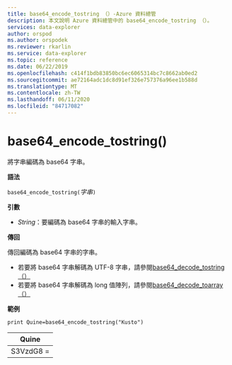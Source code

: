 ```yaml
---
title: base64_encode_tostring （）-Azure 資料總管
description: 本文說明 Azure 資料總管中的 base64_encode_tostring （）。
services: data-explorer
author: orspod
ms.author: orspodek
ms.reviewer: rkarlin
ms.service: data-explorer
ms.topic: reference
ms.date: 06/22/2019
ms.openlocfilehash: c414f1bdb83850bc6ec6065314bc7c8662ab0ed2
ms.sourcegitcommit: ae72164adc1dc8d91ef326e757376a96ee1b588d
ms.translationtype: MT
ms.contentlocale: zh-TW
ms.lasthandoff: 06/11/2020
ms.locfileid: "84717082"
---
```

# <a name="base64_encode_tostring"></a>base64_encode_tostring()

將字串編碼為 base64 字串。

**語法**

`base64_encode_tostring(`*字串*`)`

**引數**

* *String*：要編碼為 base64 字串的輸入字串。

**傳回**

傳回編碼為 base64 字串的字串。

* 若要將 base64 字串解碼為 UTF-8 字串，請參閱[base64_decode_tostring （）](base64_decode_tostringfunction.md)
* 若要將 base64 字串解碼為 long 值陣列，請參閱[base64_decode_toarray （）](base64_decode_toarrayfunction.md)


**範例**

<!-- csl: https://help.kusto.windows.net:443/Samples -->
```kusto
print Quine=base64_encode_tostring("Kusto")
```

|Quine   |
|--------|
|S3VzdG8 =|


